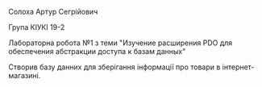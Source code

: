 Солоха Артур Сегрійович

Група КІУКІ 19-2 

Лабораторна робота №1 з теми "Изучение расширения PDO для обеспечения абстракции доступа к базам данных"

Створив базу данних для зберігання інформації про товари в інтернет-магазині.
 
